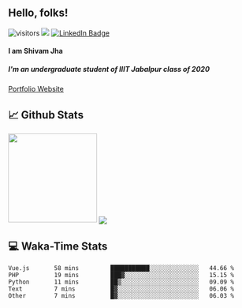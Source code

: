 
## Hello, folks!

![visitors](https://visitor-badge.glitch.me/badge?page_id=${ShivamJhaa}.${ShivamJhaa})  <img src="https://img.shields.io/github/followers/ShivamJhaa?style=social">
[![LinkedIn Badge](https://img.shields.io/badge/LinkedIn-Profile-informational?style=flat&logo=linkedin&logoColor=white&color=0D76A8)](https://www.linkedin.com/in/shivam-jha-bb44a4200/)

#### **I am Shivam Jha**
##### I'm an undergraduate student of IIIT Jabalpur class of 2020

<a href="https://shivamjhaa.github.io/ShivamJha/" target="blank">Portfolio Website</a>

## 📈 Github Stats

<img height="180em" src="https://github-readme-stats.vercel.app/api?username=ShivamJhaa&show_icons=true&hide_border=true&&count_private=true&include_all_commits=true&theme=dark" />

<img align="center" src="https://github-readme-stats.vercel.app/api/top-langs/?username=ShivamJhaa&theme=dark" />

## 💻 Waka-Time Stats
<!--START_SECTION:waka-->

```text
Vue.js       58 mins         ███████████░░░░░░░░░░░░░░   44.66 %
PHP          19 mins         ███▓░░░░░░░░░░░░░░░░░░░░░   15.15 %
Python       11 mins         ██▒░░░░░░░░░░░░░░░░░░░░░░   09.09 %
Text         7 mins          █▓░░░░░░░░░░░░░░░░░░░░░░░   06.06 %
Other        7 mins          █▓░░░░░░░░░░░░░░░░░░░░░░░   06.03 %
```

<!--END_SECTION:waka-->


<br>


<!---
ShivamJhaa/ShivamJhaa is a ✨ special ✨ repository because its `README.md` (this file) appears on your GitHub profile.
You can click the Preview link to take a look at your changes.
--->

